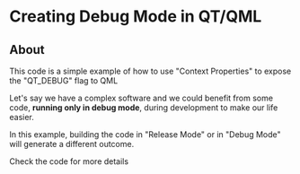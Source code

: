 # Creating Debug Mode in QT/QML

## About

This code is a simple example of how to use "Context Properties" to expose the "QT_DEBUG" flag to QML

Let's say we have a complex software and we could benefit from some code, **running only in debug mode**, during development to make our life easier.

In this example, building the code in "Release Mode" or in "Debug Mode" will generate a different outcome.

Check the code for more details
